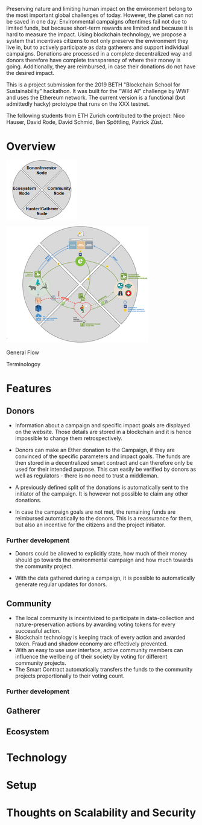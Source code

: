 Preserving nature and limiting human impact on the environment belong to the most important global challenges of today. However, the planet can not be saved in one day: Environmental campaigns oftentimes fail not due to limited funds, but because short-term rewards are limited and because it is hard to measure the impact. Using blockchain technology, we propose a system that incentives citizens to not only preserve the environment they live in, but to actively participate as data gatherers and support individual campaigns. Donations are processed in a complete decentralized way and donors therefore have complete transparency of where their money is going. Additionally, they are reimbursed, in case their donations do not have the desired impact.

This is a project submission for the 2019 BETH "Blockchain School for Sustainability" hackathon. It was built for the "Wild AI" challenge by WWF and uses the Ethereum network. The current version is a functional (but admittedly hacky) prototype that runs on the XXX testnet.

The following students from ETH Zurich contributed to the project: Nico Hauser, David Rode, David Schmid, Ben Spöttling, Patrick Züst.

# Overview

![1550128728832](assets/1550128728832.png)

![1550128804700](assets/1550128804700.png)

General Flow

Terminologoy

# Features

## Donors

- Information about a campaign and specific impact goals are displayed on the website. Those details are stored in a blockchain and it is hence impossible to change them retrospectively.

- Donors can make an Ether donation to the Campaign, if they are convinced of the specific parameters and impact goals. The funds are then stored in a decentralized smart contract and can therefore only be used for their intended purpose. This can easily be verified by donors as well as regulators - there is no need to trust a middleman.

- A previously defined split of the donations is automatically sent to the initiator of the campaign. It is however not possible to claim any other donations.

- In case the campaign goals are not met, the remaining funds are reimbursed automatically to the donors. This is a reassurance for them, but also an incentive for the citizens and the project initiator.

### Further development

- Donors could be allowed to explicitly state, how much of their money should go towards the environmental campaign and how much towards the community project. 

- With the data gathered during a campaign, it is possible to automatically generate regular updates for donors.
  

## Community 

- The local community is incentivized to participate in data-collection and nature-preservation actions by awarding voting tokens for every successful action.
- Blockchain technology is keeping track of every action and awarded token. Fraud and shadow economy are effectively prevented.
- With an easy to use user interface, active community members can influence the wellbeing of their society by voting for different community projects.
- The Smart Contract automatically transfers the funds to the community projects proportionally to their voting count.

### Further development



## Gatherer

## Ecosystem


# Technology


# Setup


# Thoughts on Scalability and Security
